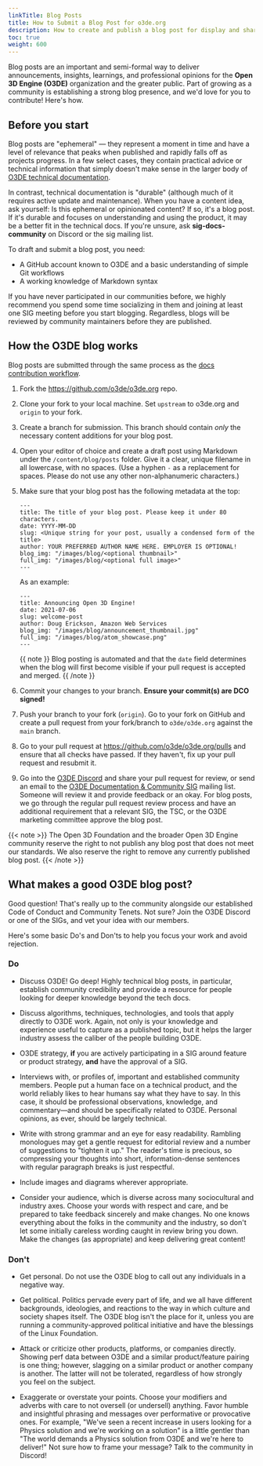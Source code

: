 ```yaml
---
linkTitle: Blog Posts
title: How to Submit a Blog Post for o3de.org
description: How to create and publish a blog post for display and sharing on o3de.org.
toc: true
weight: 600
---
```


Blog posts are an important and semi-formal way to deliver announcements, insights, learnings, and professional opinions for the **Open 3D Engine (O3DE)** organization and the greater public. Part of growing as a community is establishing a strong blog presence, and we'd love for you to contribute! Here's how.

## Before you start

Blog posts are "ephemeral" &mdash; they represent a moment in time and have a level of relevance that peaks when published and rapidly falls off as projects progress. In a few select cases, they contain practical advice or technical information that simply doesn't make sense in the larger body of [O3DE technical documentation](https://o3de.org/docs/).

In contrast, technical documentation is "durable" (although much of it requires active update and maintenance). When you have a content idea, ask yourself: Is this ephemeral or opinionated content? If so, it's a blog post. If it's durable and focuses on understanding and using the product, it may be a better fit in the technical docs. If you're unsure, ask **sig-docs-community** on Discord or the sig mailing list.

To draft and submit a blog post, you need:

* A GitHub account known to O3DE and a basic understanding of simple Git workflows
* A working knowledge of Markdown syntax

If you have never participated in our communities before, we highly recommend you spend some time socializing in them and joining at least one SIG meeting before you start blogging. Regardless, blogs will be reviewed by community maintainers before they are published.

## How the O3DE blog works

Blog posts are submitted through the same process as the [docs contribution workflow](./get-started).

1. Fork the https://github.com/o3de/o3de.org repo.
1. Clone your fork to your local machine. Set `upstream` to o3de.org and `origin` to your fork.
1. Create a branch for submission. This branch should contain _only_ the necessary content additions for your blog post.
1. Open your editor of choice and create a draft post using Markdown under the `/content/blog/posts` folder. Give it a clear, unique filename in all lowercase, with no spaces. (Use a hyphen `-` as a replacement for spaces. Please do not use any other non-alphanumeric characters.)
1. Make sure that your blog post has the following metadata at the top:

    ```metadata
    ---
    title: The title of your blog post. Please keep it under 80 characters.
    date: YYYY-MM-DD
    slug: <Unique string for your post, usually a condensed form of the title>
    author: YOUR PREFERRED AUTHOR NAME HERE. EMPLOYER IS OPTIONAL!
    blog_img: "/images/blog/<optional thumbnail>"
    full_img: "/images/blog/<optional full image>"
    ---
    ```

    As an example:

    ```metadata
    ---
    title: Announcing Open 3D Engine!
    date: 2021-07-06
    slug: welcome-post
    author: Doug Erickson, Amazon Web Services
    blog_img: "/images/blog/announcement_thumbnail.jpg"
    full_img: "/images/blog/atom_showcase.png"
    ---
    ```

    {{ note }}
    Blog posting is automated and that the `date` field determines when the blog will first become visible if your pull request is accepted and merged.
    {{ /note }}
1. Commit your changes to your branch. **Ensure your commit(s) are DCO signed!**
1. Push your branch to your fork (`origin`). Go to your fork on GitHub and create a pull request from your fork/branch to `o3de/o3de.org` against the `main` branch.
1. Go to your pull request at https://github.com/o3de/o3de.org/pulls and ensure that all checks have passed. If they haven't, fix up your pull request and resubmit it.
1. Go into the [O3DE Discord](https://discord.gg/o3de) and share your pull request for review, or send an email to the [O3DE Documentation & Community SIG](https://lists.o3de.org/g/sig-docs-community) mailing list. Someone will review it and provide feedback or an okay. For blog posts, we go through the regular pull request review process and have an additional requirement that a relevant SIG, the TSC, or the O3DE marketing committee approve the blog post.
 
{{< note >}}
The Open 3D Foundation and the broader Open 3D Engine community reserve the right to not publish any blog post that does not meet our standards. We also reserve the right to remove any currently published blog post.
{{< /note >}}

## What makes a good O3DE blog post?

Good question! That's really up to the community alongside our established Code of Conduct and Community Tenets. Not sure? Join the O3DE Discord or one of the SIGs, and vet your idea with our members.

Here's some basic Do's and Don'ts to help you focus your work and avoid rejection.

### Do

* Discuss O3DE! Go deep! Highly technical blog posts, in particular, establish community credibility and provide a resource for people looking for deeper knowledge beyond the tech docs.

* Discuss algorithms, techniques, technologies, and tools that apply directly to O3DE work. Again, not only is your knowledge and experience useful to capture as a published topic, but it helps the larger industry assess the caliber of the people building O3DE.

* O3DE strategy, **if** you are actively participating in a SIG around feature or product strategy, **and** have the approval of a SIG.

* Interviews with, or profiles of, important and established community members. People put a human face on a technical product, and the world reliably likes to hear humans say what they have to say. In this case, it should be professional observations, knowledge, and commentary&mdash;and should be specifically related to O3DE. Personal opinions, as ever, should be largely technical.

* Write with strong grammar and an eye for easy readability. Rambling monologues may get a gentle request for editorial review and a number of suggestions to "tighten it up." The reader's time is precious, so compressing your thoughts into short, information-dense sentences with regular paragraph breaks is just respectful.

* Include images and diagrams wherever appropriate.

* Consider your audience, which is diverse across many sociocultural and industry axes. Choose your words with respect and care, and be prepared to take feedback sincerely and make changes. No one knows everything about the folks in the community and the industry, so don't let some initially careless wording caught in review bring you down. Make the changes (as appropriate) and keep delivering great content!

### Don't

* Get personal. Do not use the O3DE blog to call out any individuals in a negative way.

* Get political. Politics pervade every part of life, and we all have different backgrounds, ideologies, and reactions to the way in which culture and society shapes itself. The O3DE blog isn't the place for it, unless you are running a community-approved political initiative and have the blessings of the Linux Foundation.

* Attack or criticize other products, platforms, or companies directly. Showing perf data between O3DE and a similar product/feature pairing is one thing; however, slagging on a similar product or another company is another. The latter will not be tolerated, regardless of how strongly you feel on the subject.

* Exaggerate or overstate your points. Choose your modifiers and adverbs with care to not oversell (or undersell) anything. Favor humble and insightful phrasing and messages over performative or provocative ones. For example, "We've seen a recent increase in users looking for a Physics solution and we're working on a solution" is a little gentler than "The world demands a Physics solution from O3DE and we're here to deliver!" Not sure how to frame your message? Talk to the community in Discord!
